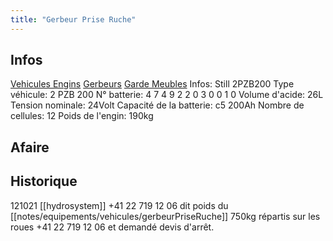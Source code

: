 ```yaml
---
title: "Gerbeur Prise Ruche"
---
```


## Infos
[Vehicules Engins](notes/equipements/vehicules/L_VehiculesEngins.md) [Gerbeurs](notes/equipements/vehicules/C_Gerbeurs.md) [Garde Meubles](notes/departements/D_GardeMeubles%201.md)
Infos: Still 2PZB200
Type véhicule: 2 PZB 200
N° batterie: 4 7 4 9 2 2 0 3 0 0 1 0
Volume d'acide: 26L
Tension nominale: 24Volt
Capacité de la batterie: c5 200Ah
Nombre de cellules: 12
Poids de l'engin: 190kg

## Afaire 

## Historique
121021 [[hydrosystem]] +41 22 719 12 06 dit poids du [[notes/equipements/vehicules/gerbeurPriseRuche]] 750kg répartis sur les roues +41 22 719 12 06 et demandé devis d'arrêt.
